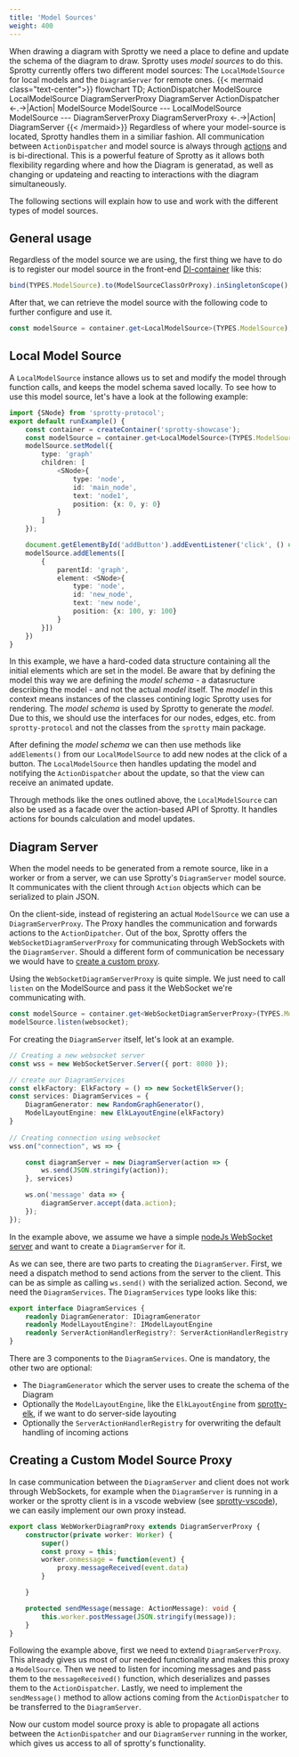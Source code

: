 ```yaml
---
title: 'Model Sources'
weight: 400
---
```

When drawing a diagram with Sprotty we need a place to define and update the schema of the diagram to draw. Sprotty uses *model sources* to do this. 
Sprotty currently offers two different model sources: The `LocalModelSource` for local models and the `DiagramServer` for remote ones.
{{< mermaid class="text-center">}}
flowchart TD;
ActionDispatcher
ModelSource
LocalModelSource
DiagramServerProxy
DiagramServer
ActionDispatcher <-.->|Action| ModelSource
ModelSource --- LocalModelSource
ModelSource --- DiagramServerProxy
DiagramServerProxy <-.->|Action| DiagramServer
{{< /mermaid>}}
Regardless of where your model-source is located, Sprotty handles them in a similiar fashion. All communication between `ActionDispatcher` and model source is always through [actions](../communication_and_protocols) and is bi-directional.
This is a powerful feature of Sprotty as it allows both flexibility regarding where and how the Diagram is generatad, as well as changing or updateing and reacting to interactions with the diagram simultaneously.

The following sections will explain how to use and work with the different types of model sources.

## General usage
Regardless of the model source we are using, the first thing we have to do is to register our model source in the front-end [DI-container](../dependency_injection) like this:
```Typescript
bind(TYPES.ModelSource).to(ModelSourceClassOrProxy).inSingletonScope();
```
After that, we can retrieve the model source with the following code to further configure and use it.
```Typescript
const modelSource = container.get<LocalModelSource>(TYPES.ModelSource);
```


## Local Model Source
A `LocalModelSource` instance allows us to set and modify the model through function calls, and keeps the model schema saved locally.
To see how to use this model source, let's have a look at the following example:
```Typescript
import {SNode} from 'sprotty-protocol';
export default runExample() {
    const container = createContainer('sprotty-showcase');
    const modelSource = container.get<LocalModelSource>(TYPES.ModelSource);
    modelSource.setModel({
        type: 'graph'
        children: [
            <SNode>{
                type: 'node',
                id: 'main_node',
                text: 'node1',
                position: {x: 0, y: 0}
            }
        ]
    });

    document.getElementById('addButton').addEventListener('click', () => {
    modelSource.addElements([
        {
            parentId: 'graph',
            element: <SNode>{
                type: 'node',
                id: 'new_node',
                text: 'new node',
                position: {x: 100, y: 100}
            }
        }])
    })
}
```
In this example, we have a hard-coded data structure containing all the initial elements which are set in the model. 
Be aware that by defining the model this way we are defining the *model schema* - a datasructure describing the model - and not the actual *model* itself. 
The *model* in this context means instances of the classes contining logic Sprotty uses for rendering. The *model schema* is used by Sprotty to generate the *model*.
Due to this, we should use the interfaces for our nodes, edges, etc. from `sprotty-protocol` and not the classes from the `sprotty` main package.

After defining the *model schema* we can then use methods like `addElements()` from our `LocalModelSource` to add new nodes at the click of a button. The `LocalModelSource` then handles updating the model and notifying the `ActionDispatcher` about the update, so that the view can receive an animated update.

Through methods like the ones outlined above, the `LocalModelSource` can also be used as a facade over the action-based API of Sprotty. It handles actions for bounds calculation and model updates.

## Diagram Server
When the model needs to be generated from a remote source, like in a worker or from a server, we can use Sprotty's `DiagramServer` model source. It communicates with the client through `Action` objects which can be serialized to plain JSON.


On the client-side, instead of registering an actual `ModelSource` we can use a `DiagramServerProxy`. The Proxy handles the communication and forwards actions to the `ActionDipatcher`. Out of the box, Sprotty offers the `WebSocketDiagramServerProxy` for communicating through WebSockets with the `DiagramServer`.
Should a different form of communication be necessary we would have to [create a custom proxy](#creating-a-custom-model-source-proxy).

Using the `WebSocketDiagramServerProxy` is quite simple. We just need to call `listen` on the ModelSource and pass it the WebSocket we're communicating with.
```Typescript
const modelSource = container.get<WebSocketDiagramServerProxy>(TYPES.ModelSource);
modelSource.listen(websocket);
```

For creating the `DiagramServer` itself, let's look at an example. 
```Typescript
// Creating a new websocket server
const wss = new WebSocketServer.Server({ port: 8080 });

// create our DiagramServices
const elkFactory: ElkFactory = () => new SocketElkServer();
const services: DiagramServices = {
    DiagramGenerator: new RandomGraphGenerator(),
    ModelLayoutEngine: new ElkLayoutEngine(elkFactory)
}
 
// Creating connection using websocket
wss.on("connection", ws => {

    const diagramServer = new DiagramServer(action => {
        ws.send(JSON.stringify(action));
    }, services)

    ws.on('message' data => {
        diagramServer.accept(data.action);
    });
});
```
In the example above, we assume we have a simple [nodeJs WebSocket server](https://github.com/websockets/ws) and want to create a `DiagramServer` for it.

As we can see, there are two parts to creating the `DiagramServer`. 
First, we need a dispatch method to send actions from the server to the client. This can be as simple as calling `ws.send()` with the serialized action.
Second, we need the `DiagramServices`. The `DiagramServices` type looks like this:
```Typescript
export interface DiagramServices {
    readonly DiagramGenerator: IDiagramGenerator
    readonly ModelLayoutEngine?: IModelLayoutEngine
    readonly ServerActionHandlerRegistry?: ServerActionHandlerRegistry
}
```
There are 3 components to the `DiagramServices`. One is mandatory, the other two are optional:
- The `DiagramGenerator` which the server uses to create the schema of the Diagram
- Optionally the `ModelLayoutEngine`, like the `ElkLayoutEngine` from [sprotty-elk](https://github.com/eclipse-sprotty/sprotty/tree/master/packages/sprotty-elk), if we want to do server-side layouting
- Optionally the `ServerActionHandlerRegistry` for overwriting the default handling of incoming actions

## Creating a Custom Model Source Proxy
In case communication between the `DiagramServer` and client does not work through WebSockets, for example when the `DiagramServer` is running in a worker or the sprotty client is in a vscode webview (see [sprotty-vscode](https://github.com/eclipse-sprotty/sprotty-vscode)), we can easily implement our own proxy instead.
```Typescript
export class WebWorkerDiagramProxy extends DiagramServerProxy {
    constructor(private worker: Worker) {
        super()
        const proxy = this;
        worker.onmessage = function(event) {
            proxy.messageReceived(event.data)
        }

    }

    protected sendMessage(message: ActionMessage): void {
        this.worker.postMessage(JSON.stringify(message));
    }
}
```

Following the example above, first we need to extend `DiagramServerProxy`. This already gives us most of our needed functionality and makes this proxy a `ModelSource`.
Then we need to listen for incoming messages and pass them to the `messageReceived()` function, which deserializes and passes them to the `ActionDispatcher`.
Lastly, we need to implement the `sendMessage()` method to allow actions coming from the `ActionDispatcher` to be transferred to the `DiagramServer`.

Now our custom model source proxy is able to propagate all actions between the `ActionDispatcher` and our `DiagramServer` running in the worker, which gives us access to all of sprotty's functionality. 


